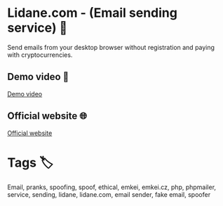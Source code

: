 # Lidane.com - (Email sending service) 📧

Send emails from your desktop browser without registration and paying with cryptocurrencies.

## Demo video 🎥

[Demo video](https://www.youtube.com/watch?v=hQDLlagPI7U)

## Official website 🌐

[Official website](https://lidane.com)

# Tags 🏷️

Email, pranks, spoofing, spoof, ethical, emkei, emkei.cz, php, phpmailer, service, sending, lidane, lidane.com, email sender, fake email, spoofer

